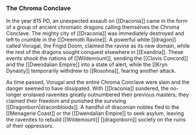 ### The Chroma Conclave

In the year 815 PD, an unexpected assault on [[Draconia]] came in the form of a group of ancient chromatic dragons calling themselves the Chroma Conclave. The mighty city of [[Draconia]] was immediately destroyed and left to crumble in the [[Dreemoth Ravine]]. A powerful white [[dragon]] called Vorugal, the Frigid Doom, claimed the ravine as its new domain, while the rest of the dragons sought conquest elsewhere in [[Exandria]]. These events shook the nations of [[Wildemount]], sending the [[Clovis Concord]] and the [[Dwendalian Empire]] into a state of alert, while the [[Kryn Dynasty]] temporarily withdrew to [[Rosohna]], fearing another attack.

As time passed, Vorugal and the entire Chroma Conclave were slain and the danger seemed to have dissipated. With [[Draconia]] sundered, the no-longer enslaved ravenites greatly outnumbered their previous masters; they claimed their freedom and punished the surviving [[Dragonborn|draconbloods]]. A handful of draconian nobles fled to the [[Menagerie Coast]] or the [[Dwendalian Empire]] to seek asylum, leaving the ravenites to rebuild [[Wildemount]] [[dragonborn]] society on the ruins of their oppressors.